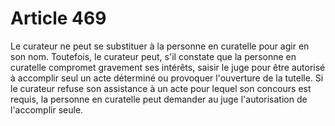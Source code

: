# Article 469

Le curateur ne peut se substituer à la personne en curatelle pour agir en son nom.   Toutefois, le curateur peut, s'il constate que la personne en curatelle compromet gravement ses intérêts, saisir le juge pour être autorisé à accomplir seul un acte déterminé ou provoquer l'ouverture de la tutelle.   Si le curateur refuse son assistance à un acte pour lequel son concours est requis, la personne en curatelle peut demander au juge l'autorisation de l'accomplir seule.